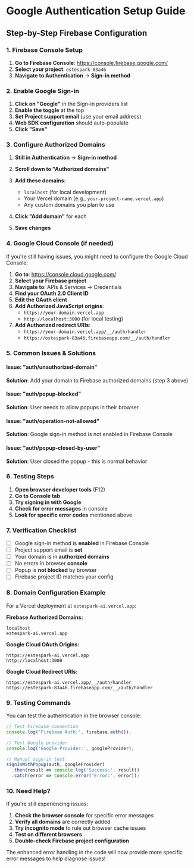 # Google Authentication Setup Guide

## Step-by-Step Firebase Configuration

### 1. Firebase Console Setup

1. **Go to Firebase Console**: https://console.firebase.google.com/
2. **Select your project**: `estespark-83a46`
3. **Navigate to Authentication** → **Sign-in method**

### 2. Enable Google Sign-in

1. **Click on "Google"** in the Sign-in providers list
2. **Enable the toggle** at the top
3. **Set Project support email** (use your email address)
4. **Web SDK configuration** should auto-populate
5. **Click "Save"**

### 3. Configure Authorized Domains

1. **Still in Authentication** → **Sign-in method**
2. **Scroll down to "Authorized domains"**
3. **Add these domains**:
   - `localhost` (for local development)
   - Your Vercel domain (e.g., `your-project-name.vercel.app`)
   - Any custom domains you plan to use

4. **Click "Add domain"** for each
5. **Save changes**

### 4. Google Cloud Console (if needed)

If you're still having issues, you might need to configure the Google Cloud Console:

1. **Go to**: https://console.cloud.google.com/
2. **Select your Firebase project**
3. **Navigate to**: APIs & Services → Credentials
4. **Find your OAuth 2.0 Client ID**
5. **Edit the OAuth client**
6. **Add Authorized JavaScript origins**:
   - `https://your-domain.vercel.app`
   - `http://localhost:3000` (for local testing)
7. **Add Authorized redirect URIs**:
   - `https://your-domain.vercel.app/__/auth/handler`
   - `https://estespark-83a46.firebaseapp.com/__/auth/handler`

### 5. Common Issues & Solutions

#### Issue: "auth/unauthorized-domain"
**Solution**: Add your domain to Firebase authorized domains (step 3 above)

#### Issue: "auth/popup-blocked"
**Solution**: User needs to allow popups in their browser

#### Issue: "auth/operation-not-allowed"
**Solution**: Google sign-in method is not enabled in Firebase Console

#### Issue: "auth/popup-closed-by-user"
**Solution**: User closed the popup - this is normal behavior

### 6. Testing Steps

1. **Open browser developer tools** (F12)
2. **Go to Console tab**
3. **Try signing in with Google**
4. **Check for error messages** in console
5. **Look for specific error codes** mentioned above

### 7. Verification Checklist

- [ ] Google sign-in method is **enabled** in Firebase Console
- [ ] Project support email is **set**
- [ ] Your domain is in **authorized domains**
- [ ] No errors in browser **console**
- [ ] Popup is **not blocked** by browser
- [ ] Firebase project ID matches your config

### 8. Domain Configuration Example

For a Vercel deployment at `estespark-ai.vercel.app`:

**Firebase Authorized Domains:**
```
localhost
estespark-ai.vercel.app
```

**Google Cloud OAuth Origins:**
```
https://estespark-ai.vercel.app
http://localhost:3000
```

**Google Cloud Redirect URIs:**
```
https://estespark-ai.vercel.app/__/auth/handler
https://estespark-83a46.firebaseapp.com/__/auth/handler
```

### 9. Testing Commands

You can test the authentication in the browser console:

```javascript
// Test Firebase connection
console.log('Firebase Auth:', firebase.auth());

// Test Google provider
console.log('Google Provider:', googleProvider);

// Manual sign-in test
signInWithPopup(auth, googleProvider)
  .then(result => console.log('Success:', result))
  .catch(error => console.error('Error:', error));
```

### 10. Need Help?

If you're still experiencing issues:

1. **Check the browser console** for specific error messages
2. **Verify all domains** are correctly added
3. **Try incognito mode** to rule out browser cache issues
4. **Test on different browsers**
5. **Double-check Firebase project configuration**

The enhanced error handling in the code will now provide more specific error messages to help diagnose issues!